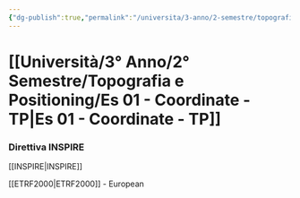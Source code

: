 ```yaml
---
{"dg-publish":true,"permalink":"/universita/3-anno/2-semestre/topografia-e-positioning/es-01-coordinate-tp/","tags":["UNI"]}
---
```



# [[Università/3° Anno/2° Semestre/Topografia e Positioning/Es 01 - Coordinate - TP\|Es 01 - Coordinate - TP]]



### Direttiva INSPIRE

[[INSPIRE\|INSPIRE]]

[[ETRF2000\|ETRF2000]] - European 



